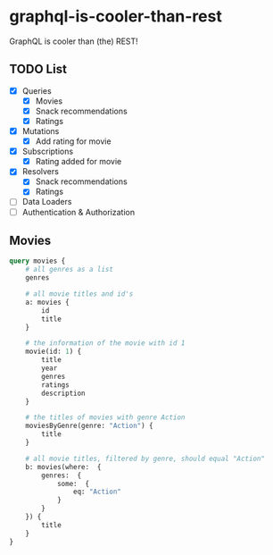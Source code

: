 # graphql-is-cooler-than-rest
GraphQL is cooler than (the) REST!

## TODO List

- [x] Queries
    - [x] Movies
    - [x] Snack recommendations
    - [x] Ratings
- [x] Mutations
    - [x] Add rating for movie 
- [x] Subscriptions
    - [x] Rating added for movie
- [x] Resolvers
    - [x] Snack recommendations 
    - [x] Ratings
- [ ] Data Loaders
- [ ] Authentication & Authorization

## Movies

```graphql
query movies {
    # all genres as a list
    genres

    # all movie titles and id's
    a: movies {
        id
        title
    }

    # the information of the movie with id 1
    movie(id: 1) {
        title
        year
        genres
        ratings
        description
    }

    # the titles of movies with genre Action
    moviesByGenre(genre: "Action") {
        title
    }

    # all movie titles, filtered by genre, should equal "Action"
    b: movies(where:  {
        genres:  {
            some:  {
                eq: "Action"
            }
        }
    }) {
        title
    }
}
```
